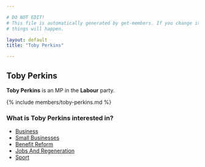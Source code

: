 ```yaml
---

# DO NOT EDIT!
# This file is automatically generated by get-members. If you change it, bad
# things will happen.

layout: default
title: "Toby Perkins"

---
```


## Toby Perkins

**Toby Perkins** is an MP in the **Labour** party.

{% include members/toby-perkins.md %}

### What is Toby Perkins interested in?


* [Business](/interests/business.html)
* [Small Businesses](/interests/small-businesses.html)
* [Benefit Reform](/interests/benefit-reform.html)
* [Jobs And Regeneration](/interests/jobs-and-regeneration.html)
* [Sport](/interests/sport.html)
